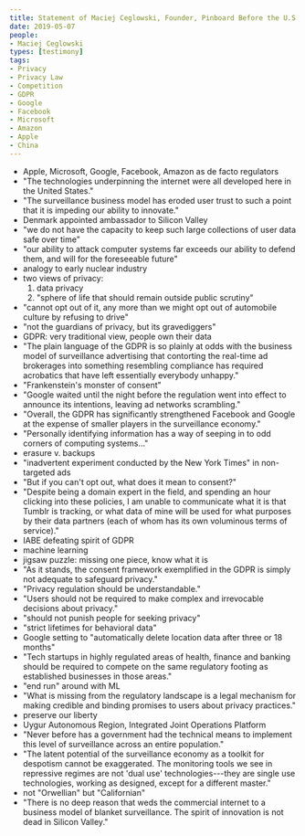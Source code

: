 ```yaml
---
title: Statement of Maciej Ceglowski, Founder, Pinboard Before the U.S. Senate Committee on Banking, Housing, and Urban Development On the topic of "Privacy Rights and Data Collection in a Digital Economy"
date: 2019-05-07
people:
- Maciej Ceglowski
types: [testimony]
tags:
- Privacy
- Privacy Law
- Competition
- GDPR
- Google
- Facebook
- Microsoft
- Amazon
- Apple
- China
---
```


- Apple, Microsoft, Google, Facebook, Amazon as de facto regulators
- "The technologies underpinning the internet were all developed here in the United States."
- "The surveillance business model has eroded user trust to such a point that it is impeding our ability to innovate."
- Denmark appointed ambassador to Silicon Valley
- "we do not have the capacity to keep such large collections of user data safe over time"
- "our ability to attack computer systems far exceeds our ability to defend them, and will for the foreseeable future"
- analogy to early nuclear industry
- two views of privacy:
  1.  data privacy
  2.  "sphere of life that should remain outside public scrutiny"
- "cannot opt out of it, any more than we might opt out of automobile culture by refusing to drive"
- "not the guardians of privacy, but its gravediggers"
- GDPR: very traditional view, people own their data
- "The plain language of the GDPR is so plainly at odds with the business model of surveillance advertising that contorting the real-time ad brokerages into something resembling compliance has required acrobatics that have left essentially everybody unhappy."
- "Frankenstein's monster of consent"
- "Google waited until the night before the regulation went into effect to announce its intentions, leaving ad networks scrambling."
- "Overall, the GDPR has significantly strengthened Facebook and Google at the expense of smaller players in the surveillance economy."
- "Personally identifying information has a way of seeping in to odd corners of computing systems..."
- erasure v. backups
- "inadvertent experiment conducted by the New York Times" in non-targeted ads
- "But if you can't opt out, what does it mean to consent?"
- "Despite being a domain expert in the field, and spending an hour clicking into these policies, I am unable to communicate what it is that Tumblr is tracking, or what data of mine will be used for what purposes by their data partners (each of whom has its own voluminous terms of service)."
- IABE defeating spirit of GDPR
- machine learning
- jigsaw puzzle: missing one piece, know what it is
- "As it stands, the consent framework exemplified in the GDPR is simply not adequate to safeguard privacy."
- "Privacy regulation should be understandable."
- "Users should not be required to make complex and irrevocable decisions about privacy."
- "should not punish people for seeking privacy"
- "strict lifetimes for behavioral data"
- Google setting to "automatically delete location data after three or 18 months"
- "Tech startups in highly regulated areas of health, finance and banking should be required to compete on the same regulatory footing as established businesses in those areas."
- "end run" around with ML
- "What is missing from the regulatory landscape is a legal mechanism for making credible and binding promises to users about privacy practices."
- preserve our liberty
- Uygur Autonomous Region, Integrated Joint Operations Platform
- "Never before has a government had the technical means to implement this level of surveillance across an entire population."
- "The latent potential of the surveillance economy as a toolkit for despotism cannot be exaggerated. The monitoring tools we see in repressive regimes are not 'dual use' technologies---they are single use technologies, working as designed, except for a different master."
- not "Orwellian" but "Californian"
- "There is no deep reason that weds the commercial internet to a business model of blanket surveillance. The spirit of innovation is not dead in Silicon Valley."
